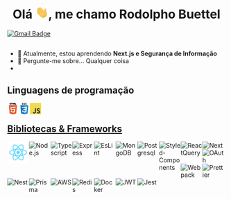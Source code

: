 <h1 align="center">Olá  <img src="https://github.com/ABSphreak/ABSphreak/blob/master/gifs/Hi.gif" width="30">, me chamo Rodolpho Buettel</h1>

[![Gmail Badge](https://img.shields.io/badge/rodolpho05buettel@gmail.com-c14438?style=flat&logo=Gmail&logoColor=white)](mailto:dn.danielbernardino@gmail.com "Connect via Email")
##

- 🌱 Atualmente, estou aprendendo **Next.js e Segurança de Informação**
- 💬 Pergunte-me sobre... Qualquer coisa
- 
<div>
  <div>
    <h2>Linguagens de programação</h2>
    <div>
      <a href="https://developer.mozilla.org/pt-BR/docs/Web/HTML/" target="blank">
      <img align="left" alt="HTML5" width="26px" src="https://raw.githubusercontent.com/github/explore/80688e429a7d4ef2fca1e82350fe8e3517d3494d/topics/html/html.png" />
      </a>
      <a href="https://developer.mozilla.org/pt-BR/docs/Web/CSS" target="blank">
       <img align="left" alt="CSS3" width="26px" src="https://raw.githubusercontent.com/github/explore/80688e429a7d4ef2fca1e82350fe8e3517d3494d/topics/css/css.png" />
      </a>
      <a href="https://developer.mozilla.org/pt-BR/docs/Web/JavaScript/" target="blank">
      <img align="left" alt="JavaScript" width="26px" src="https://raw.githubusercontent.com/github/explore/80688e429a7d4ef2fca1e82350fe8e3517d3494d/topics/javascript/javascript.png" />
        <img  /> 
    </div>
  </div>
  
  <div>
    <h2>Bibliotecas & Frameworks</h2>
    <div>
      <a href="http://pt-br.reactjs.org/" target="blank">
         <img align="left" alt="React" width="50px" src="https://raw.githubusercontent.com/github/explore/80688e429a7d4ef2fca1e82350fe8e3517d3494d/topics/react/react.png" />
      </a>
      <a href="https://nodejs.org/en/" target="blank">
         <img align="left" alt="Node.js" width="50px" src="https://www.stickersdevs.com.br/wp-content/uploads/2022/01/nodejs-logo-adesivo-sticker.png" />
      </a>
      <a href="https://www.typescriptlang.org/" target="blank">
         <img align="left" alt="Typescript" width="50px" src="https://upload.wikimedia.org/wikipedia/commons/thumb/4/4c/Typescript_logo_2020.svg/512px-Typescript_logo_2020.svg.png" />
      </a>
      <a href="https://expressjs.com/" target="blank">
        <img align="left" alt="Express" width="50px" src="https://w7.pngwing.com/pngs/545/451/png-transparent-node-js-express-js-javascript-solution-stack-web-application-others-angle-text-rectangle-thumbnail.png" />
      </a>
      <a href="https://eslint.org/" target="blank">
         <img align="left" alt="EsLint" width="50px" src="https://substackcdn.com/image/fetch/w_1200,h_600,c_limit,f_jpg,q_auto:good,fl_progressive:steep/https%3A%2F%2Fbucketeer-e05bbc84-baa3-437e-9518-adb32be77984.s3.amazonaws.com%2Fpublic%2Fimages%2F8eb973ab-8dae-485c-84a1-f55bd6a2e9fa_700x400.jpeg" />
      </a>
      <a href="https://www.mongodb.com/home" target="blank">
         <img align="left" alt="MongoDB" width="50px" src="https://w7.pngwing.com/pngs/956/695/png-transparent-mongodb-original-wordmark-logo-icon-thumbnail.png" />
      </a>
      <a href="https://www.postgresql.org/" target="blank">
        <img align="left" alt="Postgresql" width="50px" src="https://w7.pngwing.com/pngs/441/460/png-transparent-postgresql-plain-wordmark-logo-icon.png" />
      </a>
      <a href="https://styled-components.com/" target="blank"> 
         <img align="left" alt="Styled-Components" width="50px" src="https://www.styled-components.com/atom.png" />
      </a>
      <a href="https://tanstack.com/query/latest" target="blank"> 
        <img align="left" alt="ReactQuery" width="50px" src="https://blog.theodo.com/static/bb12ede8ede50acc8cdb447e7dc8bf6e/6fe88/rq-logo.png" />
      </a>
      <a href="https://nextjs.org/" target="blank"> 
        <img align="left" alt="Next" width="50px" src="https://static-00.iconduck.com/assets.00/nextjs-icon-512x512-11yvtwzn.png" />
      </a>
      <a href="https://developer.mozilla.org/en-US/docs/Web/API/fetch" target="blank"> 
        <img align="left" alt="OAuth" width="50px" src="https://upload.wikimedia.org/wikipedia/commons/thumb/d/d2/Oauth_logo.svg/1200px-Oauth_logo.svg.png" />
      </a>
      <a href="https://webpack.js.org/" target="blank"> 
        <img align="left" alt="Webpack" width="50px" src="https://seeklogo.com/images/W/webpack-logo-9E66EE203A-seeklogo.com.png" />
      </a>
      <a href="https://prettier.io/" target="blank"> 
        <img align="left" alt="Prettier" width="50px" src="https://gregberge.com/static/a15f8dc6cde9d6dc9e94a2edb43b6108/2ceb4/banner.png" />
      </a>
      <a href="https://nestjs.com/" target="blank"> 
        <img align="left" alt="Nest" width="50px" src="https://cdn.dribbble.com/users/808903/screenshots/3831862/dribbble_szablon__1_1.png" />
      </a>
      <a href="https://www.prisma.io/" target="blank"> 
        <img align="left" alt="Prisma" width="50px" src="https://velog.velcdn.com/images/youngkiu/post/bfb3f3a0-2ca1-4e75-add7-0adfa9cfaa78/image.jpg" />
      </a>
      <a href="https://aws.amazon.com/pt/?nc2=h_lg" target="blank"> 
        <img align="left" alt="AWS" width="50px" src="https://upload.wikimedia.org/wikipedia/commons/thumb/9/93/Amazon_Web_Services_Logo.svg/1280px-Amazon_Web_Services_Logo.svg.png" />
      </a>
      <a href="https://redis.io/" target="blank"> 
       <img align="left" alt="Redis" width="50px" src="https://download.logo.wine/logo/Redis/Redis-Logo.wine.png" />
      </a>
      <a href="https://www.docker.com/" target="blank"> 
        <img align="left" alt="Docker" width="50px"" src="https://w7.pngwing.com/pngs/219/411/png-transparent-docker-logo-kubernetes-microservices-cloud-computing-dockers-logo-text-logo-cloud-computing.png" />
      </a>
      <a href="https://jwt.io/" target="blank"> 
       <img align="left" alt="JWT" width="50px" src="https://qbatu.net/wp-content/uploads/2023/01/jwt-1.png" />
      </a>
      <a href="https://jestjs.io/pt-BR/" target="blank"> 
       <img align="left" alt="Jest" width="50px" src="https://ih1.redbubble.net/image.404020079.1876/st,small,507x507-pad,600x600,f8f8f8.u7.jpg" />
       <div>
      </a>
    </div>
  </div>
</div>
